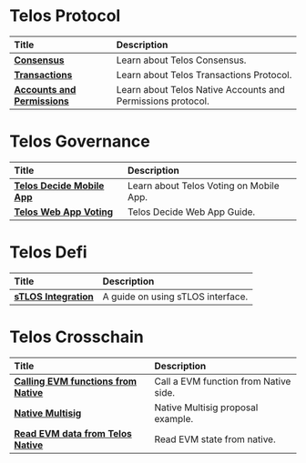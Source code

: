 # Telos Protocol 

| Title | Description |
| :--- | :--- |
| [**Consensus**](protocol_guide/Consensus) | Learn about Telos Consensus. |
| [**Transactions**](protocol_guide/Transactions) | Learn about Telos Transactions Protocol. |
| [**Accounts and Permissions**](protocol_guide/Consensus) | Learn about Telos Native Accounts and Permissions protocol. |

# Telos Governance 

| Title | Description |
| :--- | :--- |
| [**Telos Decide Mobile App**](voting_guide/telos_mobile_app) | Learn about Telos Voting on Mobile App. |
| [**Telos Web App Voting**](protocol_guide/Transactions) | Telos Decide Web App Guide. |

# Telos Defi

| Title | Description |
| :--- | :--- |
| [**sTLOS Integration**](defi_guide/sTLOS_integration) | A guide on using sTLOS interface. |



# Telos Crosschain

| Title | Description |
| :--- | :--- |
| [**Calling EVM functions from Native**](crosschain_guide/call-evm-function-from-native) | Call a EVM function from Native side. |
| [**Native Multisig**](crosschain_guide/native-to-evm-multisig-proposal) | Native Multisig proposal example. |
| [**Read EVM data from Telos Native**](crosschain_guide/read-evm-data-on-native) | Read EVM state from native. |